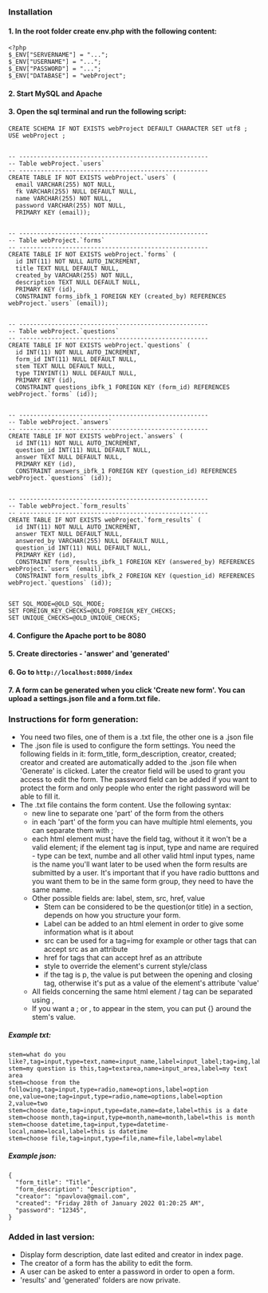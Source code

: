 ### Installation

#### 1. In the root folder create env.php with the following content:
```
<?php
$_ENV["SERVERNAME"] = "...";
$_ENV["USERNAME"] = "...";
$_ENV["PASSWORD"] = "...";
$_ENV["DATABASE"] = "webProject";
```

#### 2. Start MySQL and Apache

#### 3. Open the sql terminal and run the following script:
```
CREATE SCHEMA IF NOT EXISTS webProject DEFAULT CHARACTER SET utf8 ;
USE webProject ;


-- -----------------------------------------------------
-- Table webProject.`users`
-- -----------------------------------------------------
CREATE TABLE IF NOT EXISTS webProject.`users` (
  email VARCHAR(255) NOT NULL,
  fk VARCHAR(255) NULL DEFAULT NULL,
  name VARCHAR(255) NOT NULL,
  password VARCHAR(255) NOT NULL,
  PRIMARY KEY (email));


-- -----------------------------------------------------
-- Table webProject.`forms`
-- -----------------------------------------------------
CREATE TABLE IF NOT EXISTS webProject.`forms` (
  id INT(11) NOT NULL AUTO_INCREMENT,
  title TEXT NULL DEFAULT NULL,
  created_by VARCHAR(255) NOT NULL,
  description TEXT NULL DEFAULT NULL,
  PRIMARY KEY (id),
  CONSTRAINT forms_ibfk_1 FOREIGN KEY (created_by) REFERENCES webProject.`users` (email));


-- -----------------------------------------------------
-- Table webProject.`questions`
-- -----------------------------------------------------
CREATE TABLE IF NOT EXISTS webProject.`questions` (
  id INT(11) NOT NULL AUTO_INCREMENT,
  form_id INT(11) NULL DEFAULT NULL,
  stem TEXT NULL DEFAULT NULL,
  type TINYINT(1) NULL DEFAULT NULL,
  PRIMARY KEY (id),
  CONSTRAINT questions_ibfk_1 FOREIGN KEY (form_id) REFERENCES webProject.`forms` (id));


-- -----------------------------------------------------
-- Table webProject.`answers`
-- -----------------------------------------------------
CREATE TABLE IF NOT EXISTS webProject.`answers` (
  id INT(11) NOT NULL AUTO_INCREMENT,
  question_id INT(11) NULL DEFAULT NULL,
  answer TEXT NULL DEFAULT NULL,
  PRIMARY KEY (id),
  CONSTRAINT answers_ibfk_1 FOREIGN KEY (question_id) REFERENCES webProject.`questions` (id));


-- -----------------------------------------------------
-- Table webProject.`form_results`
-- -----------------------------------------------------
CREATE TABLE IF NOT EXISTS webProject.`form_results` (
  id INT(11) NOT NULL AUTO_INCREMENT,
  answer TEXT NULL DEFAULT NULL,
  answered_by VARCHAR(255) NULL DEFAULT NULL,
  question_id INT(11) NULL DEFAULT NULL,
  PRIMARY KEY (id),
  CONSTRAINT form_results_ibfk_1 FOREIGN KEY (answered_by) REFERENCES webProject.`users` (email),
  CONSTRAINT form_results_ibfk_2 FOREIGN KEY (question_id) REFERENCES webProject.`questions` (id));


SET SQL_MODE=@OLD_SQL_MODE;
SET FOREIGN_KEY_CHECKS=@OLD_FOREIGN_KEY_CHECKS;
SET UNIQUE_CHECKS=@OLD_UNIQUE_CHECKS;
```

#### 4. Configure the Apache port to be 8080

#### 5. Create directories - 'answer' and 'generated'

#### 6. Go to `http://localhost:8080/index`

#### 7. A form can be generated when you click 'Create new form'. You can upload a settings.json file and a form.txt file.


### Instructions for form generation:

- You need two files, one of them is a .txt file, the other one is a .json file
- The .json file is used to configure the form settings. You need the following fields in it: form_title, form_description, creator, created; creator and created are automatically added to the .json file when 'Generate' is clicked. Later the creator field will be used to grant you access to edit the form. The password field can be added if you want to protect the form and only people who enter the right password will be able to fill it.
- The .txt file contains the form content. Use the following syntax:
  - new line to separate one 'part' of the form from the others
  - in each 'part' of the form you can have multiple html elements, you can separate them with ;
  - each html element must have the field tag, without it it won't be a valid element; if the element tag is input, type and name are required - type can be text, numbe and all other valid html input types, name is the name you'll want later to be used when the form results are submitted by a user. It's important that if you have radio butttons and you want them to be in the same form group, they need to have the same name.
  - Other possible fields are: label, stem, src, href, value
    - Stem can be considered to be the question(or title) in a section, depends on how you structure your form.
    - Label can be added to an html element in order to give some information what is it about
    - src can be used for a tag=img for example or other tags that can accept src as an attribute
    - href for tags that can accept href as an attribute
    - style to override the element's current style/class
    - if the tag is p, the value is put between the opening and closing tag, otherwise it's put as a value of the element's attribute 'value'
  - All fields concerning the same html element / tag can be separated using ,
  - If you want a ; or , to appear in the stem, you can put {} around the stem's value. 

##### Example txt:
```
stem=what do you like?,tag=input,type=text,name=input_name,label=input_label;tag=img,label=img_label,src=assets/logo.png
stem=my question is this,tag=textarea,name=input_area,label=my text area
stem=choose from the following,tag=input,type=radio,name=options,label=option one,value=one;tag=input,type=radio,name=options,label=option 2,value=two
stem=choose date,tag=input,type=date,name=date,label=this is a date
stem=choose month,tag=input,type=month,name=month,label=this is month
stem=choose datetime,tag=input,type=datetime-local,name=local,label=this is datetime
stem=choose file,tag=input,type=file,name=file,label=mylabel
```

##### Example json:

```
{
  "form_title": "Title",
  "form_description": "Description",
  "creator": "npavlova@gmail.com",
  "created": "Friday 28th of January 2022 01:20:25 AM",
  "password": "12345",
}
```

### Added in last version:
- Display form description, date last edited and creator in index page.
- The creator of a form has the ability to edit the form.
- A user can be asked to enter a password in order to open a form.
- 'results' and 'generated' folders are now private.